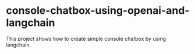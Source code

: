 # console-chatbox-using-openai-and-langchain
This project shows how to create simple console chatbox by using langchain.
